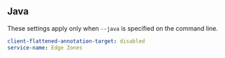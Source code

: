 ## Java

These settings apply only when `--java` is specified on the command line.

``` yaml $(java)
client-flattened-annotation-target: disabled
service-name: Edge Zones
```
